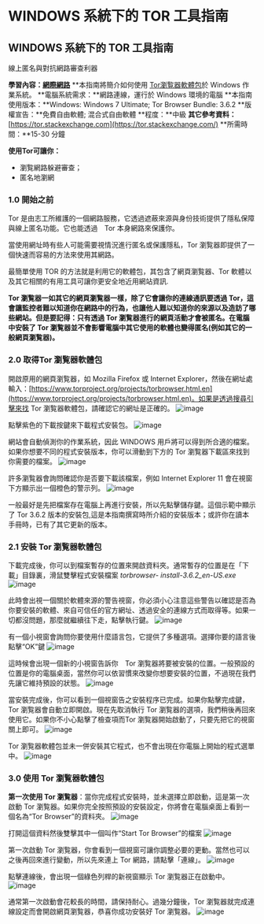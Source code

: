 [Title]: # ()
[Difficulty]: # (初學者)
[Order]: # (0)

# WINDOWS 系統下的 TOR 工具指南

## WINDOWS 系統下的 TOR 工具指南
線上匿名與對抗網路審查利器
 
**學習內容：[網際網路](umbrella://lesson/the-internet)**
**本指南將簡介如何使用 [Tor瀏覧器軟體包](https://www.torproject.org/projects/torbrowser.html.en)於 Windows 作業系統。
**電腦系統需求：**網路連線，運行於 Windows 環境的電腦
**本指南使用版本：**Windows: Windows 7 Ultimate; Tor Browser Bundle: 3.6.2
**版權宣告：**免費自由軟體; 混合式自由軟體
**程度：**中級
**其它參考資料：**[https://tor.stackexchange.com](https://tor.stackexchange.com/)
**所需時間：**15-30 分鐘

**使用Tor可讓你：**
- 瀏覧網路躲避審查；
- 匿名地瀏網

### 1.0 開始之前

Tor 是由志工所維護的一個網路服務，它透過遮蔽來源與身份技術提供了隱私保障與線上匿名功能。它也能透過　Tor 本身網路來保護你。

當使用網址時有些人可能需要視情況進行匿名或保護隱私，Tor 瀏覧器即提供了一個快速而容易的方法來使用其網路。

最簡單使用 TOR 的方法就是利用它的軟體包，其包含了網頁瀏覧器、Tor 軟體以及其它相關的有用工具可讓你更安全地近用網站資訊.

**Tor 瀏覧器一如其它的網頁瀏覧器一樣，除了它會讓你的連線通訊要透過 Tor，這會讓監控者難以知道你在網路中的行為，也讓他人難以知道你的來源以及造訪了哪些網站。但是要記得：只有透過 Tor 瀏覧器進行的網頁活動才會被匿名。在電腦中安裝了 Tor 瀏覧器並不會影響電腦中其它使用的軟體也變得匿名(例如其它的一般網頁瀏覧器)。**

### 2.0 取得Tor 瀏覧器軟體包

開啟原用的網頁瀏覧器，如 Mozilla Firefox 或 Internet Explorer，然後在網址處輸入：[https://www.torproject.org/projects/torbrowser.html.en](https://www.torproject.org/projects/torbrowser.html.en)。如果是透過搜尋引擊來找 Tor 瀏覧器軟體包，請確認它的網址是正確的。
![image](tool_torwin1.png)

點擊紫色的下載按鍵來下載程式安裝包。
![image](tool_torwin2.png)

網站會自動偵測你的作業系統，因此 WINDOWS 用戶將可以得到所合適的檔案。如果你想要不同的程式安裝版本，你可以滑動到下方的 Tor 瀏覧器下載區來找到你需要的檔案。
![image](tool_torwin3.png)

許多瀏覧器會詢問確認你是否要下載該檔案，例如 Internet Explorer 11 會在視窗下方顯示出一個橙色的警示列。
![image](tool_torwin4.png)

一般最好是先把檔案存在電腦上再進行安裝，所以先點擊儲存鍵。這個示範中顯示了 Tor 3.6.2 版本的安裝包,這是本指南撰寫時所介紹的安裝版本；或許你在讀本手冊時，已有了其它更新的版本。

### 2.1 安裝 Tor 瀏覧器軟體包

下載完成後，你可以到檔案暫存的位置來開啟資料夾。通常暫存的位置是在「下載」目錄裏，滑鼠雙擊程式安裝檔案 _torbrowser-
install-3.6.2_en-US.exe_ 
![image](tool_torwin5.png)

此時會出視一個關於軟體來源的警告視窗，你必須小心注意這些警告以確認是否為你要安裝的軟體、來自可信任的官方網址、透過安全的連線方式而取得等。如果一切都沒問題，那麼就繼續往下走，點擊執行鍵。
![image](tool_torwin6.png)

有一個小視窗會詢問你要使用什麼語言包，它提供了多種選項。選擇你要的語言後點擊“OK”鍵
![image](tool_torwin7.png)

這時候會出現一個新的小視窗告訴你　Tor 瀏覧器將要被安裝的位置。一般預設的位置是你的電腦桌面，當然你可以依習慣來改變你想要安裝的位置，不過現在我們先讓它維持預設的狀態。
![image](tool_torwin8.png)

當安裝完成後，你可以看到一個視窗告之安裝程序已完成。如果你點擊完成鍵，Tor 瀏覧器會自動立即開啟。現在先取消執行 Tor 瀏覧器的選項，我們稍後再回來使用它。如果你不小心點擊了檢查項而Tor 瀏覧器開始啟動了，只要先把它的視窗關上即可。
![image](tool_torwin9.png)

Tor 瀏覧器軟體包並未一併安裝其它程式，也不會出現在你電腦上開始的程式選單中。
![image](tool_torwin10.png)

### 3.0 使用 Tor 瀏覧器軟體包 

**第一次使用 Tor 瀏覧器**：當你完成程式安裝時，並未選擇立即啟動，這是第一次啟動 Tor 瀏覧器。如果你完全按照預設的安裝設定，你將會在電腦桌面上看到一個名為“Tor Browser”的資料夾。
![image](tool_torwin11.png)

打開這個資料然後雙擊其中一個叫作“Start Tor Browser”的檔案
![image](tool_torwin12.png)

第一次啟動 Tor 瀏覧器，你會看到一個視窗可讓你調整必要的更動。當然也可以之後再回來進行變動，所以先來連上 Tor 網路，請點擊「連線」。
![image](tool_torwin13.png)

點擊連線後，會出現一個綠色列桿的新視窗顯示 Tor 瀏覧器正在啟動中。
![image](tool_torwin14.png)

通常第一次啟動會花較長的時間，請保持耐心。過幾分鐘後，Tor 瀏覧器就完成連線設定而會開啟網頁瀏覧器，恭喜你成功安裝好 Tor 瀏覧器。
![image](tool_torwin14.png)